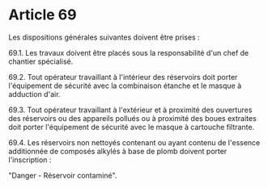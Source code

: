 # Article 69

Les dispositions générales suivantes doivent être prises :

69.1. Les travaux doivent être placés sous la responsabilité d'un chef de chantier spécialisé.

69.2. Tout opérateur travaillant à l'intérieur des réservoirs doit porter l'équipement de sécurité avec la combinaison étanche et le masque à adduction d'air.

69.3. Tout opérateur travaillant à l'extérieur et à proximité des ouvertures des réservoirs ou des appareils pollués ou à proximité des boues extraites doit porter l'équipement de sécurité avec le masque à cartouche filtrante.

69.4. Les réservoirs non nettoyés contenant ou ayant contenu de l'essence additionnée de composés alkylés à base de plomb doivent porter l'inscription :

"Danger - Réservoir contaminé".
